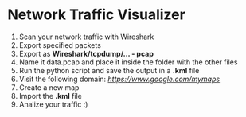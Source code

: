 # Network Traffic Visualizer
1. Scan your network traffic with Wireshark
2. Export specified packets
3. Export as **Wireshark/tcpdump/... - pcap** 
4. Name it data.pcap and place it inside the folder with the other files
5. Run the python script and save the output in a **.kml** file
6. Visit the following domain: *https://www.google.com/mymaps*
7. Create a new map
8. Import the **.kml** file
9. Analize your traffic :)
